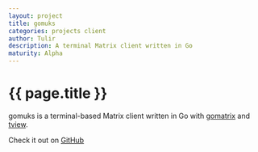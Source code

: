 ```yaml
---
layout: project
title: gomuks
categories: projects client
author: Tulir
description: A terminal Matrix client written in Go
maturity: Alpha
---
```


# {{ page.title }}
gomuks is a terminal-based Matrix client written in Go with [gomatrix](https://github.com/matrix-org/gomatrix) and [tview](https://github.com/rivo/tview).

Check it out on [GitHub](https://github.com/tulir/gomuks)
